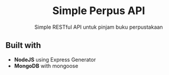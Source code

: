 <h1 align="center">Simple Perpus API</h1>
<p align="center">Simple RESTful API untuk pinjam buku perpustakaan</p>

## Built with
* **NodeJS** using Express Generator
* **MongoDB** with mongoose
